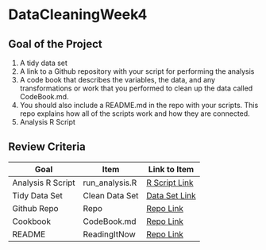 # DataCleaningWeek4
## Goal of the Project
1. A tidy data set </BR>
2. A link to a Github repository with your script for performing the analysis
3. A code book that describes the variables, the data, and any transformations or work that you performed to clean up the data called CodeBook.md. 
4. You should also include a README.md in the repo with your scripts. This repo explains how all of the scripts work and how they are connected.
5. Analysis R Script

## Review Criteria

Goal | Item | Link to Item
--- | --- | ---
Analysis R Script |  run_analysis.R |  [R Script Link](https://github.com/KuldeepKGupta/DataCleaningWeek4/blob/master/Run_Analysis.R "Run_Analysis.R")
Tidy Data Set |  Clean Data Set |  [Data Set Link](https://github.com/KuldeepKGupta/DataCleaningWeek4/blob/master/tidyData.txt "tidyData.txt")
Github Repo | Repo |  [Repo Link](https://github.com/KuldeepKGupta/DataCleaningWeek4 "Click to go to Repo")
Cookbook | CodeBook.md |  [Repo Link](https://github.com/mGalarnyk/datasciencecoursera/blob/master/3_Getting_and_Cleaning_Data/projects/CodeBook.md "CodeBook.md")
README | ReadingItNow |  [Repo Link](https://github.com/mGalarnyk/datasciencecoursera/blob/master/3_Getting_and_Cleaning_Data/projects/README.md "README.md")
